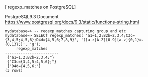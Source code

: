 [ regexp_matches on PostgreSQL]

PostgreSQL9.3 Document https://www.postgresql.org/docs/9.3/static/functions-string.html

```{sql}
mydatabase=> -- regexp_matches capturing group and etc
mydatabase=> SELECT regexp_matches( 'a1=1,2;B2b=2,3,4;C3c={3,4,5;4,5,6};D4d={4,5,6;7,8,9}', '([a-z|A-Z][0-9][a-z]{0,1}=.{0,13};)', 'g');
     regexp_matches     
------------------------
 {"a1=1,2;B2b=2,3,4;"}
 {"C3c={3,4,5;4,5,6};"}
 {"D4d={4,5,6;"}
(3 rows)
``` 
